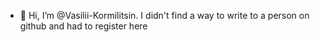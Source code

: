 - 👋 Hi, I’m @Vasilii-Kormilitsin. I didn't find a way to write to a person on github and had to register here
<!---
Vasilii-Ko/Vasilii-Ko is a ✨ special ✨ repository because its `README.md` (this file) appears on your GitHub profile.
You can click the Preview link to take a look at your changes.
--->
